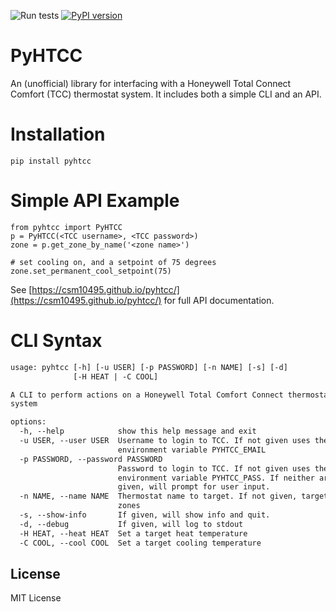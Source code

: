 ![Run tests](https://github.com/csm10495/pyhtcc/workflows/Run%20tests/badge.svg) [![PyPI version](https://badge.fury.io/py/pyhtcc.svg)](https://badge.fury.io/py/pyhtcc)

# PyHTCC

An (unofficial) library for interfacing with a Honeywell Total Connect Comfort (TCC) thermostat system. It includes both a simple CLI and an API.

# Installation
```
pip install pyhtcc
```

# Simple API Example
```
from pyhtcc import PyHTCC
p = PyHTCC(<TCC username>, <TCC password>)
zone = p.get_zone_by_name('<zone name>')

# set cooling on, and a setpoint of 75 degrees
zone.set_permanent_cool_setpoint(75)
```
See [https://csm10495.github.io/pyhtcc/](https://csm10495.github.io/pyhtcc/) for full API documentation.

# CLI Syntax

<!-- MARKDOWN-AUTO-DOCS:START (CODE:src=./help_output.txt) -->
<!-- The below code snippet is automatically added from ./help_output.txt -->
```txt
usage: pyhtcc [-h] [-u USER] [-p PASSWORD] [-n NAME] [-s] [-d]
              [-H HEAT | -C COOL]

A CLI to perform actions on a Honeywell Total Comfort Connect thermostat
system

options:
  -h, --help            show this help message and exit
  -u USER, --user USER  Username to login to TCC. If not given uses the
                        environment variable PYHTCC_EMAIL
  -p PASSWORD, --password PASSWORD
                        Password to login to TCC. If not given uses the
                        environment variable PYHTCC_PASS. If neither are
                        given, will prompt for user input.
  -n NAME, --name NAME  Thermostat name to target. If not given, targets all
                        zones
  -s, --show-info       If given, will show info and quit.
  -d, --debug           If given, will log to stdout
  -H HEAT, --heat HEAT  Set a target heat temperature
  -C COOL, --cool COOL  Set a target cooling temperature
```
<!-- MARKDOWN-AUTO-DOCS:END -->

## License
MIT License
